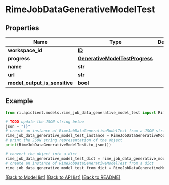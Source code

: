 # RimeJobDataGenerativeModelTest


## Properties

Name | Type | Description | Notes
------------ | ------------- | ------------- | -------------
**workspace_id** | [**ID**](ID.md) |  | [optional] 
**progress** | [**GenerativeModelTestProgress**](GenerativeModelTestProgress.md) |  | [optional] 
**name** | **str** |  | [optional] 
**url** | **str** |  | [optional] 
**model_output_is_sensitive** | **bool** |  | [optional] 

## Example

```python
from ri.apiclient.models.rime_job_data_generative_model_test import RimeJobDataGenerativeModelTest

# TODO update the JSON string below
json = "{}"
# create an instance of RimeJobDataGenerativeModelTest from a JSON string
rime_job_data_generative_model_test_instance = RimeJobDataGenerativeModelTest.from_json(json)
# print the JSON string representation of the object
print(RimeJobDataGenerativeModelTest.to_json())

# convert the object into a dict
rime_job_data_generative_model_test_dict = rime_job_data_generative_model_test_instance.to_dict()
# create an instance of RimeJobDataGenerativeModelTest from a dict
rime_job_data_generative_model_test_from_dict = RimeJobDataGenerativeModelTest.from_dict(rime_job_data_generative_model_test_dict)
```
[[Back to Model list]](../README.md#documentation-for-models) [[Back to API list]](../README.md#documentation-for-api-endpoints) [[Back to README]](../README.md)

